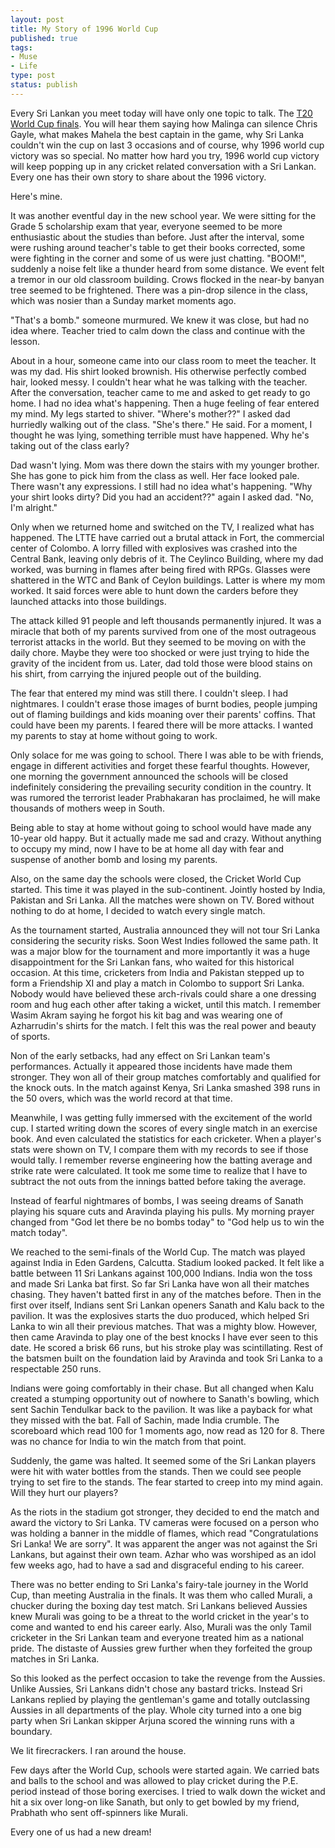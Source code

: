 ```yaml
--- 
layout: post
title: My Story of 1996 World Cup
published: true
tags:
- Muse
- Life
type: post
status: publish
---
```


Every Sri Lankan you meet today will have only one topic to talk. The [T20 World Cup finals](http://www.espncricinfo.com/icc-world-twenty20-2012/content/current/story/585838.html). You will hear them saying how Malinga can silence Chris Gayle, what makes Mahela the best captain in the game, why Sri Lanka couldn't win the cup on last 3 occasions and of course, why 1996 world cup victory was so special. No matter how hard you try, 1996 world cup victory will keep popping up in any cricket related conversation with a Sri Lankan. Every one has their own story to share about the 1996 victory.

Here's mine.

It was another eventful day in the new school year. We were sitting for the Grade 5 scholarship exam that year, everyone seemed to be more enthusiastic about the studies than before. Just after the interval, some were rushing around teacher's table to get their books corrected, some were fighting in the corner and some of us were just chatting. "BOOM!", suddenly a noise felt like a thunder heard from some distance. We event felt a tremor in our old classroom building. Crows flocked in the near-by banyan tree seemed to be frightened. There was a pin-drop silence in the class, which was nosier than a Sunday market moments ago.

"That's a bomb." someone murmured. We knew it was close, but had no idea where. Teacher tried to calm down the class and continue with the lesson.

About in a hour, someone came into our class room to meet the teacher. It was my dad. His shirt looked brownish. His otherwise perfectly combed hair, looked messy. I couldn't hear what he was talking with the teacher. After the conversation, teacher came to me and asked to get ready to go home. I had no idea what's happening. Then a huge feeling of fear entered my mind. My legs started to shiver. "Where's mother??" I asked dad hurriedly walking out of the class. "She's there." He said. For a moment, I thought he was lying, something terrible must have happened. Why he's taking out of the class early? 

Dad wasn't lying. Mom was there down the stairs with my younger brother. She has gone to pick him from the class as well. Her face looked pale. There wasn't any expressions. I still had no idea what's happening. "Why your shirt looks dirty? Did you had an accident??" again I asked dad. "No, I'm alright."

Only when we returned home and switched on the TV, I realized what has happened. The LTTE have carried out a brutal attack in Fort, the commercial center of Colombo. A lorry filled with explosives was crashed into the Central Bank, leaving only debris of it. The Ceylinco Building, where my dad worked, was burning in flames after being fired with RPGs. Glasses were shattered in the WTC and Bank of Ceylon buildings. Latter is where my mom worked. It said forces were able to hunt down the carders before they launched attacks into those buildings.

The attack killed 91 people and left thousands permanently injured. It was a miracle that both of my parents survived from one of the most outrageous terrorist attacks in the world. But they seemed to be moving on with the daily chore. Maybe they were too shocked or were just trying to hide the gravity of the incident from us. Later, dad told those were blood stains on his shirt, from carrying the injured people out of the building.

The fear that entered my mind was still there. I couldn't sleep. I had nightmares. I couldn't erase those images of burnt bodies, people jumping out of flaming buildings and kids moaning over their parents' coffins. That could have been my parents. I feared there will be more attacks. I wanted my parents to stay at home without going to work. 

Only solace for me was going to school. There I was able to be with friends, engage in different activities and forget these fearful thoughts. However, one morning the government announced the schools will be closed indefinitely considering the prevailing security condition in the country. It was rumored the terrorist leader Prabhakaran has proclaimed, he will make thousands of mothers weep in South. 

Being able to stay at home without going to school would have made any 10-year old happy. But it actually made me sad and crazy. Without anything to occupy my mind, now I have to be at home all day with fear and suspense of another bomb and losing my parents. 

Also, on the same day the schools were closed, the Cricket World Cup started. This time it was played in the sub-continent. Jointly hosted by India, Pakistan and Sri Lanka. All the matches were shown on TV. Bored without nothing to do at home, I decided to watch every single match.

As the tournament started, Australia announced they will not tour Sri Lanka considering the security risks. Soon West Indies followed the same path. It was a major blow for the tournament and more importantly it was a huge disappointment for the Sri Lankan fans, who waited for this historical occasion. At this time, cricketers from India and Pakistan stepped up to form a Friendship XI and play a match in Colombo to support Sri Lanka. Nobody would have believed these arch-rivals could share a one dressing room and hug each other after taking a wicket, until this match. I remember Wasim Akram saying he forgot his kit bag and was wearing one of Azharrudin's shirts for the match. I felt this was the real power and beauty of sports. 

Non of the early setbacks, had any effect on Sri Lankan team's performances. Actually it appeared those incidents have made them stronger. They won all of their group matches comfortably and qualified for the knock outs. In the match against Kenya, Sri Lanka smashed 398 runs in the 50 overs, which was the world record at that time. 

Meanwhile, I was getting fully immersed with the excitement of the world cup. I started writing down the scores of every single match in an exercise book. And even calculated the statistics for each cricketer. When a player's stats were shown on TV, I compare them with my records to see if those would tally. I remember reverse engineering how the batting average and strike rate were calculated. It took me some time to realize that I have to subtract the not outs from the innings batted before taking the average.

Instead of fearful nightmares of bombs, I was seeing dreams of Sanath playing his square cuts and Aravinda playing his pulls. My morning prayer changed from "God let there be no bombs today" to "God help us to win the match today".

We reached to the semi-finals of the World Cup. The match was played against India in Eden Gardens, Calcutta. Stadium looked packed. It felt like a battle between 11 Sri Lankans against 100,000 Indians. India won the toss and made Sri Lanka bat first. So far Sri Lanka have won all their matches chasing. They haven't batted first in any of the matches before. Then in the first over itself, Indians sent Sri Lankan openers Sanath and Kalu back to the pavilion. It was the explosives starts the duo produced, which helped Sri Lanka to win all their previous matches. That was a mighty blow. However, then came Aravinda to play one of the best knocks I have ever seen to this date. He scored a brisk 66 runs, but his stroke play was scintillating. Rest of the batsmen built on the foundation laid by Aravinda and took Sri Lanka to a respectable 250 runs.

Indians were going comfortably in their chase. But all changed when Kalu created a stumping opportunity out of nowhere to Sanath's bowling, which sent Sachin Tendulkar back to the pavilion. It was like a payback for what they missed with the bat. Fall of Sachin, made India crumble. The scoreboard which read 100 for 1 moments ago, now read as 120 for 8. There was no chance for India to win the match from that point.

Suddenly, the game was halted. It seemed some of the Sri Lankan players were hit with water bottles from the stands. Then we could see people trying to set fire to the stands. The fear started to creep into my mind again. Will they hurt our players?

As the riots in the stadium got stronger, they decided to end the match and award the victory to Sri Lanka. TV cameras were focused on a person who was holding a banner in the middle of flames, which read "Congratulations Sri Lanka! We are sorry". It was apparent the anger was not against the Sri Lankans, but against their own team. Azhar who was worshiped as an idol few weeks ago, had to have a sad and disgraceful ending to his career.

There was no better ending to Sri Lanka's fairy-tale journey in the World Cup, than meeting Australia in the finals. It was them who called Murali, a chucker during the boxing day test match. Sri Lankans believed Aussies knew Murali was going to be a threat to the world cricket in the year's to come and wanted to end his career early. Also, Murali was the only Tamil cricketer in the Sri Lankan team and everyone treated him as a national pride. The distaste of Aussies grew further when they forfeited the group matches in Sri Lanka.

So this looked as the perfect occasion to take the revenge from the Aussies. Unlike Aussies, Sri Lankans didn't chose any bastard tricks. Instead Sri Lankans replied by playing the gentleman's game and totally outclassing Aussies in all departments of the play. Whole city turned into a one big party when Sri Lankan skipper Arjuna scored the winning runs with a boundary. 

We lit firecrackers. I ran around the house.

Few days after the World Cup, schools were started again. We carried bats and balls to the school and was allowed to play cricket during the P.E. period instead of those boring exercises. I tried to walk down the wicket and hit a six over long-on like Sanath, but only to get bowled by my friend, Prabhath who sent off-spinners like Murali.

Every one of us had a new dream!
